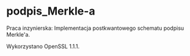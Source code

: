 # podpis_Merkle-a

Praca inzynierska: Implementacja postkwantowego schematu podpisu Merkle'a.

Wykorzystano OpenSSL 1.1.1.
